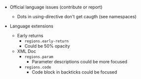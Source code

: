 * Official language issues (contribute or report)
    + Dots in using-directive don't get caugth (see namespaces)

* Language extensions
    + Early returns
        + `regions.early-return`
        + Could be 50% opacity
    + XML Doc
        + `regions.param`
            + Parameter descriptions could be more focused
        + `regions.code`
            + Code block in backticks could be focused
